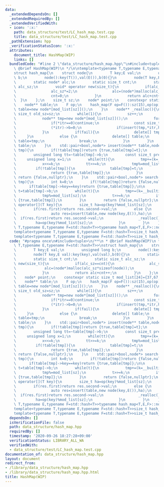 ```yaml
---
data:
  _extendedDependsOn: []
  _extendedRequiredBy: []
  _extendedVerifiedWith:
  - icon: ':x:'
    path: data_structure/test/LC_hash_map.test.cpp
    title: data_structure/test/LC_hash_map.test.cpp
  _pathExtension: hpp
  _verificationStatusIcon: ':x:'
  attributes:
    document_title: HashMap(WIP)
    links: []
  bundledCode: "#line 2 \"data_structure/hash_map.hpp\"\n#include<tuple>\n/**\n *\
    \ @brief HashMap(WIP)\n */\n\ntemplate<typename T,typename E,typename F=std::hash<T>>\n\
    struct hash_map{\n    struct node{\n        T key;E val;\n        unsigned long\
    \ b;\n        node():key(T()),val(E()),b(0){}\n        node(T key,E val):key(key),val(val),b(0){}\n\
    \        static node* alc;\n        static size_t cnt;\n        static size_t\
    \ alc_sz;\n        void* operator new(size_t){\n            if(alc_sz==cnt){\n\
    \                alc_sz*=2;\n                alc=(node*)malloc(alc_sz*sizeof(node));\n\
    \                cnt=0;\n            }\n            return alc+cnt++;\n      \
    \  }\n    };\n    size_t sz;\n    node* point;\n    constexpr static size_t mod_list[24]={37,67,131,257,521,1031,2053,4099,8209,16411,32771,65537,131101,262147,524309,1048583,2097169,4194319,8388617,16777259,33554467,67108879,134217757,268435459};\n\
    \    node** table;\n    F op;\n    hash_map(F op=F()):sz(15),op(op){\n       \
    \ table=new node*[mod_list[sz]]();\n    }\n    node** _realloc(){\n        const\
    \ size_t old_sz=sz;\n        while(1){\n            sz++;\n            bool fail=0;\n\
    \            node** tmp=new node*[mod_list[sz]]();\n            for(node** itr=table;itr<table+mod_list[old_sz];++itr){\n\
    \                if(*itr==0)continue;\n                const size_t ha=op((*itr)->key)%mod_list[sz];\n\
    \                (*itr)->b=0;\n                if(insert(tmp,*itr,ha).first==0){fail=1;break;}\n\
    \            }\n            if(fail){\n                delete[] tmp;\n       \
    \     }\n            else {\n                delete[] table;\n               \
    \ table=tmp;\n                break;\n            }\n        }\n        return\
    \ table;\n    }\n    std::pair<bool,node*> insert(node** table,node* t,size_t\
    \ tmp){\n        if(!table[tmp])return {true,table[tmp]=t};\n        size_t k=0;\n\
    \        unsigned long tt=~table[tmp]->b;\n        const size_t pre=tmp;\n   \
    \     unsigned long x=1;\n        while(tt){\n            tmp+=(k=__builtin_ctzl(tt)+1);\n\
    \            x<<=k;\n            tt>>=k;\n            tmp%=mod_list[sz];\n   \
    \         if(!table[tmp]){\n                table[tmp]=t;\n                table[pre]->b|=x>>1;\n\
    \                return {true,table[tmp]};\n            }\n        }\n       \
    \ return {false,nullptr};\n    }\n    std::pair<bool,node*> search(T key,size_t\
    \ tmp){\n        int k=0;\n        if(!table[tmp])return {false,nullptr};\n  \
    \      if(table[tmp]->key==key)return {true,table[tmp]};\n\n        unsigned long\
    \ t=table[tmp]->b;\n        while(t){\n            tmp+=(k=__builtin_ctzl(t)+1);\n\
    \            tmp%=mod_list[sz];\n            t>>=k;\n            if(table[tmp]->key==key)return\
    \ {true,table[tmp]};\n        }\n        return {false,nullptr};\n    }\n    E&\
    \ operator[](T key){\n        size_t ha=op(key)%mod_list[sz];\n        auto res=search(key,ha);\n\
    \        if(res.first)return res.second->val;\n        else {\n            while(1){\n\
    \                auto res=insert(table,new node(key,E()),ha);\n              \
    \  if(res.first)return res.second->val;\n                _realloc();\n       \
    \         ha=op(key)%mod_list[sz];\n            }\n        }\n    }\n};\ntemplate<typename\
    \ T,typename E,typename F=std::hash<T>>typename hash_map<T,E,F>::node* hash_map<T,E,F>::node::alc=(node*)malloc(sizeof(node));\n\
    template<typename T,typename E,typename F=std::hash<T>>size_t hash_map<T,E,F>::node::cnt=0;\n\
    template<typename T,typename E,typename F=std::hash<T>>size_t hash_map<T,E,F>::node::alc_sz=1;\n"
  code: "#pragma once\n#include<tuple>\n/**\n * @brief HashMap(WIP)\n */\n\ntemplate<typename\
    \ T,typename E,typename F=std::hash<T>>\nstruct hash_map{\n    struct node{\n\
    \        T key;E val;\n        unsigned long b;\n        node():key(T()),val(E()),b(0){}\n\
    \        node(T key,E val):key(key),val(val),b(0){}\n        static node* alc;\n\
    \        static size_t cnt;\n        static size_t alc_sz;\n        void* operator\
    \ new(size_t){\n            if(alc_sz==cnt){\n                alc_sz*=2;\n   \
    \             alc=(node*)malloc(alc_sz*sizeof(node));\n                cnt=0;\n\
    \            }\n            return alc+cnt++;\n        }\n    };\n    size_t sz;\n\
    \    node* point;\n    constexpr static size_t mod_list[24]={37,67,131,257,521,1031,2053,4099,8209,16411,32771,65537,131101,262147,524309,1048583,2097169,4194319,8388617,16777259,33554467,67108879,134217757,268435459};\n\
    \    node** table;\n    F op;\n    hash_map(F op=F()):sz(15),op(op){\n       \
    \ table=new node*[mod_list[sz]]();\n    }\n    node** _realloc(){\n        const\
    \ size_t old_sz=sz;\n        while(1){\n            sz++;\n            bool fail=0;\n\
    \            node** tmp=new node*[mod_list[sz]]();\n            for(node** itr=table;itr<table+mod_list[old_sz];++itr){\n\
    \                if(*itr==0)continue;\n                const size_t ha=op((*itr)->key)%mod_list[sz];\n\
    \                (*itr)->b=0;\n                if(insert(tmp,*itr,ha).first==0){fail=1;break;}\n\
    \            }\n            if(fail){\n                delete[] tmp;\n       \
    \     }\n            else {\n                delete[] table;\n               \
    \ table=tmp;\n                break;\n            }\n        }\n        return\
    \ table;\n    }\n    std::pair<bool,node*> insert(node** table,node* t,size_t\
    \ tmp){\n        if(!table[tmp])return {true,table[tmp]=t};\n        size_t k=0;\n\
    \        unsigned long tt=~table[tmp]->b;\n        const size_t pre=tmp;\n   \
    \     unsigned long x=1;\n        while(tt){\n            tmp+=(k=__builtin_ctzl(tt)+1);\n\
    \            x<<=k;\n            tt>>=k;\n            tmp%=mod_list[sz];\n   \
    \         if(!table[tmp]){\n                table[tmp]=t;\n                table[pre]->b|=x>>1;\n\
    \                return {true,table[tmp]};\n            }\n        }\n       \
    \ return {false,nullptr};\n    }\n    std::pair<bool,node*> search(T key,size_t\
    \ tmp){\n        int k=0;\n        if(!table[tmp])return {false,nullptr};\n  \
    \      if(table[tmp]->key==key)return {true,table[tmp]};\n\n        unsigned long\
    \ t=table[tmp]->b;\n        while(t){\n            tmp+=(k=__builtin_ctzl(t)+1);\n\
    \            tmp%=mod_list[sz];\n            t>>=k;\n            if(table[tmp]->key==key)return\
    \ {true,table[tmp]};\n        }\n        return {false,nullptr};\n    }\n    E&\
    \ operator[](T key){\n        size_t ha=op(key)%mod_list[sz];\n        auto res=search(key,ha);\n\
    \        if(res.first)return res.second->val;\n        else {\n            while(1){\n\
    \                auto res=insert(table,new node(key,E()),ha);\n              \
    \  if(res.first)return res.second->val;\n                _realloc();\n       \
    \         ha=op(key)%mod_list[sz];\n            }\n        }\n    }\n};\ntemplate<typename\
    \ T,typename E,typename F=std::hash<T>>typename hash_map<T,E,F>::node* hash_map<T,E,F>::node::alc=(node*)malloc(sizeof(node));\n\
    template<typename T,typename E,typename F=std::hash<T>>size_t hash_map<T,E,F>::node::cnt=0;\n\
    template<typename T,typename E,typename F=std::hash<T>>size_t hash_map<T,E,F>::node::alc_sz=1;\n"
  dependsOn: []
  isVerificationFile: false
  path: data_structure/hash_map.hpp
  requiredBy: []
  timestamp: '2020-09-26 18:27:28+09:00'
  verificationStatus: LIBRARY_ALL_WA
  verifiedWith:
  - data_structure/test/LC_hash_map.test.cpp
documentation_of: data_structure/hash_map.hpp
layout: document
redirect_from:
- /library/data_structure/hash_map.hpp
- /library/data_structure/hash_map.hpp.html
title: HashMap(WIP)
---
```

